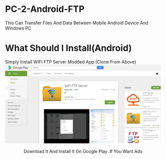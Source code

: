 # PC-2-Android-FTP
This Can Transfer Files And Data Between Mobile Android Device And Windows PC

# What Should I Install(Android)
Simply Install WIFI FTP Server Modded App (Clone From Above)
![](https://github.com/Dilushanpieris/PC-2-Android-FTP/blob/master/images/FTP%20PLAY%20STORE.png)
<center>Download It And Install It On Google Play .If You Want Ads</center>
